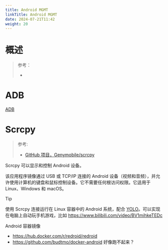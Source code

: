 ```yaml
---
title: Android MGMT
linkTitle: Android MGMT
date: 2024-07-21T11:42
weight: 20
---
```


# 概述

> 参考：
>
> -

# ADB

[ADB](/docs/Mobile%20device/Android%20MGMT/ADB.md)

# Scrcpy

> 参考:
>
> - [GitHub 项目，Genymobile/scrcpy](https://github.com/Genymobile/scrcpy)

Scrcpy 可以显示和控制 Android 设备。

该应用程序镜像通过 USB 或 TCP/IP 连接的 Android 设备（视频和音频），并允许使用计算机的键盘和鼠标控制设备。它不需要任何根访问权限。它适用于 Linux、Windows 和 macOS。

> [!Tip]
>
> 使用 Scrcpy 连接运行在 Linux 容器中的 Android 系统，配合 [YOLO](/docs/12.AI/AI%20Projects/YOLO.md)。可以实现在电脑上自动玩手机游戏，比如 https://www.bilibili.com/video/BV1mihkeTEDc

Android 容器镜像

- https://hub.docker.com/r/redroid/redroid
- https://github.com/budtmo/docker-android 好像跑不起来？
